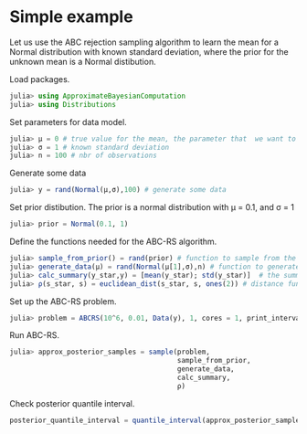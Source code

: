 
<a id='Simple-example-1'></a>

# Simple example


Let us use the  ABC rejection sampling algorithm to learn the mean for a Normal distribution with known standard deviation, where the prior for the unknown mean is a Normal distibution.


Load packages.


```julia
julia> using ApproximateBayesianComputation
julia> using Distributions
```


Set parameters for data model.


```julia
julia> μ = 0 # true value for the mean, the parameter that  we want to estimate
julia> σ = 1 # known standard deviation
julia> n = 100 # nbr of observations
```


Generate some data


```julia
julia> y = rand(Normal(μ,σ),100) # generate some data
```


Set prior distibution. The prior is a normal distribution with μ = 0.1, and σ = 1


```julia
julia> prior = Normal(0.1, 1)
```


Define the functions needed for the ABC-RS algorithm.


```julia
julia> sample_from_prior() = rand(prior) # function to sample from the prior
julia> generate_data(μ) = rand(Normal(μ[1],σ),n) # function to generate data
julia> calc_summary(y_star,y) = [mean(y_star); std(y_star)]  # the summary statistics
julia> ρ(s_star, s) = euclidean_dist(s_star, s, ones(2)) # distance function
```


Set up the ABC-RS problem.


```julia
julia> problem = ABCRS(10^6, 0.01, Data(y), 1, cores = 1, print_interval = 10^5)
```


Run ABC-RS.


```julia
julia> approx_posterior_samples = sample(problem,
                                         sample_from_prior,
                                         generate_data,
                                         calc_summary,
                                         ρ)
```


Check posterior quantile interval.


```julia
posterior_quantile_interval = quantile_interval(approx_posterior_samples)
```


